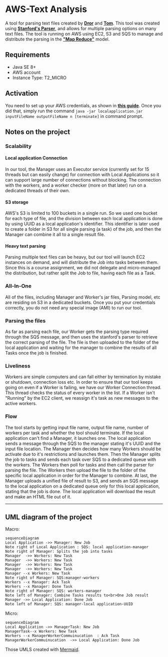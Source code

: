 
# AWS-Text Analysis
A tool for parsing text files created by [**Dror**](https://github.com/drorgabay) and [**Tom**](https://github.com/ToMax446).
This tool was created using [**Stanford's Parser**](https://stanfordnlp.github.io/CoreNLP/parser-standalone.html), and allows for multiple parsing options on many text files.
The tool is running on AWS using EC2, S3 and SQS to manage and distribute the parsing in the [**"Map Reduce"**](https://en.wikipedia.org/wiki/MapReduce) model.



## Requirements
 - Java SE 8+
 - AWS account
 - Instance Type: T2_MICRO


## Activation

You need to set up your AWS credentials, as shown in [**this guide**](https://docs.aws.amazon.com/cli/latest/userguide/cli-configure-files.html). 
Once you did that, simply run the command `java -jar localapplication.jar inputFileName outputFileName n [terminate]` in command prompt.

## Notes on the project

### Scalability
#### Local application Connection
In our tool, the Manager uses an Executor service (currently set for 15 threads but can easily change) for connection with Local Applications so it can support large number of connections without blocking.
The connection with the workers, and a worker checker (more on that later) run on a dedicated threads of their own.
#### S3 storage
AWS's S3 is limited to 100 buckets in a single run. So we used one bucket for each type of file, and the division between each local application is done by using UUID as a local application's identifier. This identifier is later used to create a folder in S3 for all single parsing (a task) of the job, and then the Manager can combine it all to a single result file.
#### Heavy text parsing
Parsing multiple text files can be heavy, but our tool will launch EC2 instances on demand, and will distribute the Job into tasks between them. Since this is a course assignment, we did not delegate and micro-managed the distribution, but rather split the Job to file, having each file as a Task.
### All-In-One
All of the files, including Manager and Worker's jar files, Parsing model, etc are residing on S3 in a dedicated buckets. Once you put your credentials correctly, you do not need any special image (AMI) to run our tool.
### Parsing the files
As far as parsing each file, our Worker gets the parsing type required through the SQS message, and then uses the stanford's parser to retrieve the correct parsing of the file. The file is then uploaded to the folder of the local application and waiting for the manager to combine the results of all Tasks once the job is finished.
### Liveliness
Workers are simple computers and can fall either by termination by mistake or shutdown, connection loss etc.
In order to ensure that our tool keeps going on even if a Worker is failing, we have our Worker Connection thread. This thread checks the status of every worker in the list. If a Worker isn't "Running" by the EC2 client, we reassign it's task as new messages to the active workers.
### Flow
The tool starts by getting input file name, output file name, number of workers per task and whether the tool should terminate. If the local application can't find a Manager, it launches one.
The local application sends a message through the SQS to the manager stating it's UUID and the input file location.
The Manager then decides how many Workers should be activate due to it's restrictions and launches them.
Then the Manager splits the job to tasks and sends each task over SQS to a dedicated queue with the workers.
The Workers then poll for tasks and then call the parser for parsing the file. The Workers then upload the file to the folder of the specific local application in order for the Manager to combine.
At last, the Manager uploads a unified file of result to S3, and sends an SQS message to the local application on a dedicated queue only for this local application, stating that the job is done.
The local application will download the result and make an HTML file out of it.

----

## UML diagram of the project

Macro:
```mermaid
sequenceDiagram
Local Application ->> Manager: New Job
Note right of Local Application : SQS: local application-manager
Note right of Manager: Splits the job into tasks 
Manager  ->> Workers: New Task
Manager  ->> Workers: New Task
Manager  ->> Workers: New Task
Manager  ->> Workers: New Task
Manager --x Workers: New Task
Note right of Manager: SQS:manager-workers
Workers --x Manager: Ack Task
Workers --x Manager: Done Task
Note right of Manager: SQS: workers-manager
Note left of Manager: Combine Tasks results to<br>One Job result
Manager ->> Local Application: Done Job
Note left of Manager: SQS: manager-local application-UUID

```
Micro:
```mermaid
sequenceDiagram
Local Application ->> ManagerTask: New Job
ManagerTask--x Workers: New Task
Workers --x ManagerWorkerCommuinucation  : Ack Task
ManagerWorkerCommuinucation  ->> Local Application: Done Job
```

Those UMLS created with  [Mermaid](https://mermaidjs.github.io/).



